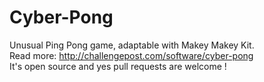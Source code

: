 # Cyber-Pong
Unusual Ping Pong game, adaptable with Makey Makey Kit. <br>
Read more: http://challengepost.com/software/cyber-pong <br>
It's open source and yes pull requests are welcome ! 
